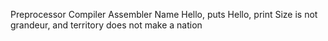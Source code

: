 Preprocessor Compiler Assembler Name Hello, puts Hello, print Size is not grandeur, and territory does not make a nation
